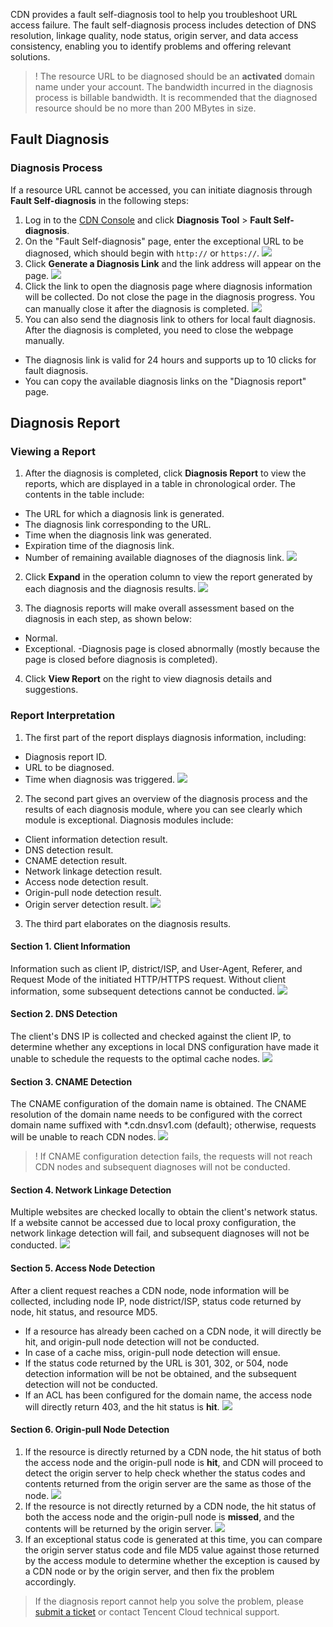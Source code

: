 CDN provides a fault self-diagnosis tool to help you troubleshoot URL access failure. The fault self-diagnosis process includes detection of DNS resolution, linkage quality, node status, origin server, and data access consistency, enabling you to identify problems and offering relevant solutions.

>! The resource URL to be diagnosed should be an **activated** domain name under your account. The bandwidth incurred in the diagnosis process is billable bandwidth. It is recommended that the diagnosed resource should be no more than 200 MBytes in size.



## Fault Diagnosis
### Diagnosis Process

If a resource URL cannot be accessed, you can initiate diagnosis through **Fault Self-diagnosis** in the following steps:
1. Log in to the [CDN Console](https://console.cloud.tencent.com/cdn) and click **Diagnosis Tool** > **Fault Self-diagnosis**.
2. On the "Fault Self-diagnosis" page, enter the exceptional URL to be diagnosed, which should begin with ```http://``` or `https://`.
 ![](https://main.qcloudimg.com/raw/85de28335bf2fe801e42526eefca43c2/diagnose1.png)
3. Click **Generate a Diagnosis Link** and the link address will appear on the page.
 ![](https://main.qcloudimg.com/raw/1069bfb78be59fe452e412206e91b39b/diagnose2.png)
4. Click the link to open the diagnosis page where diagnosis information will be collected. Do not close the page in the diagnosis progress. You can manually close it after the diagnosis is completed.
    ![](https://main.qcloudimg.com/raw/c18f789338712abb37dd63495993c7b8.png)
5. You can also send the diagnosis link to others for local fault diagnosis. After the diagnosis is completed, you need to close the webpage manually.

>
- The diagnosis link is valid for 24 hours and supports up to 10 clicks for fault diagnosis.
- You can copy the available diagnosis links on the "Diagnosis report" page.

## Diagnosis Report
### Viewing a Report
1. After the diagnosis is completed, click **Diagnosis Report** to view the reports, which are displayed in a table in chronological order. The contents in the table include:
 - The URL for which a diagnosis link is generated.
 - The diagnosis link corresponding to the URL.
 - Time when the diagnosis link was generated.
 - Expiration time of the diagnosis link.
 - Number of remaining available diagnoses of the diagnosis link.
![](https://main.qcloudimg.com/raw/3118676991d4e8a805985df957db5530/diagnose3.png)

2. Click **Expand** in the operation column to view the report generated by each diagnosis and the diagnosis results.
![](https://main.qcloudimg.com/raw/b19edb9de8b792a3a3ba8b30ca50ef93/diagnose4.png)

3. The diagnosis reports will make overall assessment based on the diagnosis in each step, as shown below:
 - Normal.
 - Exceptional.
 -Diagnosis page is closed abnormally (mostly because the page is closed before diagnosis is completed).
4. Click **View Report** on the right to view diagnosis details and suggestions.

### Report Interpretation
1. The first part of the report displays diagnosis information, including:
 - Diagnosis report ID.
 - URL to be diagnosed.
 - Time when diagnosis was triggered.
![](https://main.qcloudimg.com/raw/1e1117ffc01e57ac8f481ab5e2c4c626/diagnose5.png)

2. The second part gives an overview of the diagnosis process and the results of each diagnosis module, where you can see clearly which module is exceptional. Diagnosis modules include:
 - Client information detection result.
 - DNS detection result.
 - CNAME detection result.
 - Network linkage detection result.
 - Access node detection result.
 - Origin-pull node detection result.
 - Origin server detection result.
![](https://main.qcloudimg.com/raw/cbe32c5c202ce902316f32ffc9b16fdb/diagnose6.png)

3. The third part elaborates on the diagnosis results.
 #### Section 1. Client Information
Information such as client IP, district/ISP, and User-Agent, Referer, and Request Mode of the initiated HTTP/HTTPS request. Without client information, some subsequent detections cannot be conducted.
![](https://main.qcloudimg.com/raw/ae317826bef6070dd6da62a7c0b0735d/diagnose7.png)

 #### Section 2. DNS Detection
The client's DNS IP is collected and checked against the client IP, to determine whether any exceptions in local DNS configuration have made it unable to schedule the requests to the optimal cache nodes.
![](https://main.qcloudimg.com/raw/ebfe238ab7cc50bcc04af9fb2c695f41/diagnose8.png)

 #### Section 3. CNAME Detection
The CNAME configuration of the domain name is obtained. The CNAME resolution of the domain name needs to be configured with the correct domain name suffixed with *.cdn.dnsv1.com (default); otherwise, requests will be unable to reach CDN nodes.
![](https://main.qcloudimg.com/raw/7e2be6762595049b2073a042e3748672/fb71f6db1c7c48214b4275c55d81b539.png)
>! If CNAME configuration detection fails, the requests will not reach CDN nodes and subsequent diagnoses will not be conducted.

 #### Section 4. Network Linkage Detection
Multiple websites are checked locally to obtain the client's network status. If a website cannot be accessed due to local proxy configuration, the network linkage detection will fail, and subsequent diagnoses will not be conducted.
![](https://main.qcloudimg.com/raw/49e938c70f66e86ae692860f7f0619d7.png)

 #### Section 5. Access Node Detection
After a client request reaches a CDN node, node information will be collected, including node IP, node district/ISP, status code returned by node, hit status, and resource MD5.
 - If a resource has already been cached on a CDN node, it will directly be hit, and origin-pull node detection will not be conducted.
 - In case of a cache miss, origin-pull node detection will ensue.
 - If the status code returned by the URL is 301, 302, or 504, node detection information will be not be obtained, and the subsequent detection will not be conducted.
 - If an ACL has been configured for the domain name, the access node will directly return 403, and the hit status is **hit**.
![](https://main.qcloudimg.com/raw/a4296e85ad8d27350425352f34ea6c7e/diagnose9.png)

 #### Section 6. Origin-pull Node Detection
 1. If the resource is directly returned by a CDN node, the hit status of both the access node and the origin-pull node is **hit**, and CDN will proceed to detect the origin server to help check whether the status codes and contents returned from the origin server are the same as those of the node.
![](https://main.qcloudimg.com/raw/fed165f59474d52b25b6eedaef173406/diagnose10.png)
 2. If the resource is not directly returned by a CDN node, the hit status of both the access node and the origin-pull node is **missed**, and the contents will be returned by the origin server.
![](https://main.qcloudimg.com/raw/bc140f9d8257208785910d0a5c452adc/diagnose11.png)
 3. If an exceptional status code is generated at this time, you can compare the origin server status code and file MD5 value against those returned by the access module to determine whether the exception is caused by a CDN node or by the origin server, and then fix the problem accordingly.

>If the diagnosis report cannot help you solve the problem, please [submit a ticket](https://console.cloud.tencent.com/workorder/category) or contact Tencent Cloud technical support.

